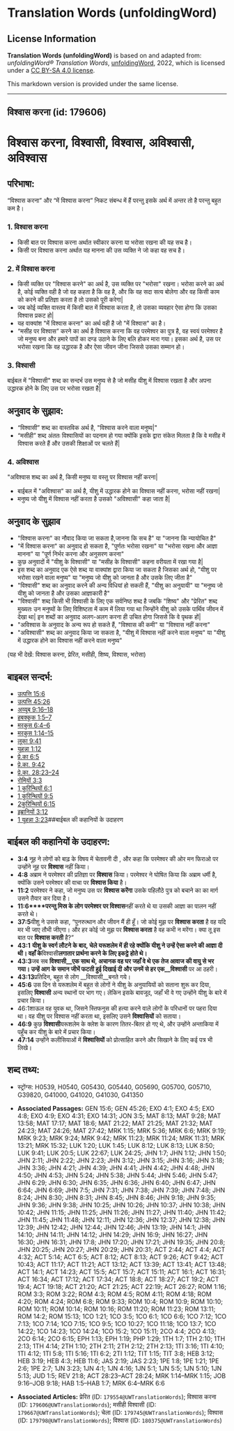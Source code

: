 # Translation Words (unfoldingWord)

## License Information

**Translation Words (unfoldingWord)** is based on and adapted from: _unfoldingWord® Translation Words_, [unfoldingWord](https://unfoldingword.org/utw), 2022, which is licensed under a [CC BY-SA 4.0 license](https://creativecommons.org/licenses/by-sa/4.0/legalcode.en).

This markdown version is provided under the same license.



--------------------------------

## विश्वास करना (id: 179606)

विश्वास करना, विश्वासी, विश्वास, अविश्वासी, अविश्वास
====================================================

परिभाषा:
--------

“विश्वास करना” और “में विश्वास करना” निकट संबन्ध में हैं परन्तु इसके अर्थ में अन्तर तो है परन्तु बहुत कम है।

### 1\. विश्वास करना

* किसी बात पर विश्वास करना अर्थात स्वीकार करना या भरोसा रखना की यह सच है।
* किसी पर विश्वास करना अर्थात यह मानना की उस व्यक्ति ने जो कहा वह सच है।

### 2\. में विश्वास करना

* किसी व्यक्ति पर "विश्वास करने" का अर्थ है, उस व्यक्ति पर "भरोसा" रखना। भरोसा करने का अर्थ है, कोई व्यक्ति वही है जो वह कहता है कि वह है, और कि वह सदा सत्य बोलेगा और वह किसी काम को करने की प्रतिज्ञा करता है तो उसको पूरी करेगा\|
* जब कोई व्यक्ति वास्तव में किसी बात में विश्वास करता है, तो उसका व्यवहार ऐसा होगा कि उसका विश्वास प्रकट हो\|
* यह वाक्यांश "में विश्वास करना" का अर्थ वही है जो "में विश्वास" का है।
* “मसीह पर विश्वास” करने का अर्थ है विश्वास करना कि वह परमेश्वर का पुत्र है, वह स्वयं परमेश्वर है जो मनुष्य बना और हमारे पापों का दण्ड उठाने के लिए बलि होकर मारा गया। इसका अर्थ है, उस पर भरोसा रखना कि वह उद्धारक है और ऐसा जीवन जीना जिससे उसका सम्मान हो।

### 3\. विश्वासी

बाईबल में "विश्वासी" शब्द का सन्दर्भ उस मनुष्य से है जो मसीह यीशु में विश्वास रखता है और अपना उद्धारक होने के लिए उस पर भरोसा रखता है\|

अनुवाद के सुझाव:
----------------

* “विश्वासी” शब्द का वास्तविक अर्थ है, "विश्वास करने वाला मनुष्य\|"
* “मसीही” शब्द अंततः विश्वासियों का पदनाम हो गया क्योंकि इसके द्वारा संकेत मिलता है कि वे मसीह में विश्वास करते हैं और उसकी शिक्षाओं पर चलते हैं\|

### 4\. अविश्वास

"अविश्वास शब्द का अर्थ है, किसी मनुष्य या वस्तु पर विश्वास नहीं करना\|

* बाईबल में "अविश्वास" का अर्थ है, यीशु में उद्धारक होने का विश्वास नहीं करना, भरोसा नहीं रखना\|
* मनुष्य जो यीशु में विश्वास नहीं करता है उसको "अविश्वासी" कहा जाता है\|

अनुवाद के सुझाव
---------------

* "विश्वास करना" का नौवाद किया जा सकता है,जानना कि सच है" या "जानना कि न्यायोचित है"
* "में विश्वास करना" का अनुवाद हो सकता है, "पुर्णतः भरोसा रखना" या "भरोसा रखना और आज्ञा मानना" या "पूर्ण निर्भर करना और अनुसरण करना"
* कुछ अनुवादों में "यीशु के विश्वासी" या "मसीह के विश्वासी" कहना वरीयता में रखा गया है\|
* इस शब्द का अनुवाद एक ऐसे शब्द या वाक्यांश द्वारा किया जा सकता है जिसका अर्थ हो, "यीशु पर भरोसा रखने वाला मनुष्य" या "मनुष्य जो यीशु को जानता है और उसके लिए जीता है"
* "विश्वासी" शब्द का अनुवाद करने की अन्य विधियां हो सकती हैं, "यीशु का अनुयायी" या "मनुष्य जो यीशु को जानता है और उसका आज्ञाकारी है"
* "विश्वासी" शब्द किसी भी विश्वासी के लिए एक सर्वनिष्ठ शब्द है जबकि "शिष्य" और "प्रेरित" शब्द मुख्यतः उन मनुष्यों के लिए विशिष्टता में काम में लिया गया था जिन्होंने यीशु को उसके पार्थिव जीवन में देखा था\| इन शब्दों का अनुवाद अलग\-अलग करना ही उचित होगा जिससे कि वे पृथक हों\|
* "अविश्वास के अनुवाद के अन्य रूप हो सकते हैं, "विश्वास की कमी" या "विश्वास नहीं करना"
* "अविश्वासी" शब्द का अनुवाद किया जा सकता है, "यीशु में विश्वास नहीं करने वाला मनुष्य" या "यीशु में उद्धारक होने का विश्वास नहीं करने वाला मनुष्य"

(यह भी देखें: विश्वास करना, प्रेरित, मसीही, शिष्य, विश्वास, भरोसा)

बाइबल सन्दर्भ:
--------------

* [उत्पत्ति 15:6](https://ref.ly/Gen15:6)
* [उत्पत्ति 45:26](https://ref.ly/Gen45:26)
* [अय्यूब 9:16–18](https://ref.ly/Job9:16-Job9:18)
* [हबक्कूक 1:5–7](https://ref.ly/Hab1:5-Hab1:7)
* [मरकुस 6:4–6](https://ref.ly/Mark6:4-Mark6:6)
* [मरकुस 1:14–15](https://ref.ly/Mark1:14-Mark1:15)
* [लूका 9:41](https://ref.ly/Luke9:41)
* [यूहन्ना 1:12](https://ref.ly/John1:12)
* [प्रे.का 6:5](https://ref.ly/Acts6:5)
* [प्रे.का. 9:42](https://ref.ly/Acts9:42)
* [प्रे.का. 28:23–24](https://ref.ly/Acts28:23-Acts28:24)
* [रोमियों 3:3](https://ref.ly/Rom3:3)
* [1 कुरिन्थियों 6:1](https://ref.ly/1Cor0:0)
* [1 कुरिन्थियों 9:5](https://ref.ly/1Cor0:0)
* [2कुरिन्थियों 6:15](https://ref.ly/2Cor6:15)
* [इब्रानियों 3:12](https://ref.ly/Heb3:12)
* [1 यूहन्ना 3:23](https://ref.ly/1John0:0)\#\#बाईबल की कहानियों के उदाहरण

बाईबल की कहानियों के उदाहरण:
----------------------------

* **3:4** नूह ने लोगों को बाढ़ के विषय में चेतावनी दी , और कहा कि परमेश्वर की ओर मन फिराओ पर उन्होंने नूह पर **विश्वास** नहीं किया।
* **4:8** अब्राम ने परमेश्वर की प्रतिज्ञा पर **विश्वास** किया। परमेश्वर ने घोषित किया कि अब्राम धर्मी है, क्योंकि उसने परमेश्वर की वाचा पर **विश्वास किया** है।
* **11:2** परमेश्वर ने कहा, जो मनुष्य उस पर **विश्वास करेंगा** उसके पहिलौठे पुत्र को बचाने का का मार्ग उसने तैयार कर दिया है।
* **11:6****परन्तु मिस्र के लोग परमेश्वर पर विश्वास**नहीं करते थे या उसकी आज्ञा का पालन नहीं करते थे।
* **37:5**यीशु ने उससे कहा, “पुनरुत्थान और जीवन मैं ही हूँ। जो कोई मुझ पर **विश्वास करता** है वह यदि मर भी जाए तौभी जीएगा। और हर कोई जो मुझ पर **विश्वास करता** है वह कभी न मरेंगा। क्या तू इस बात पर **विश्वास करती** है?”
* **43:1** **यीशु के स्वर्ग लौटने के बाद, चेले यरूशलेम में ही रहे क्योंकि यीशु ने उन्हें ऐसा करने की आज्ञा दी थी। वहाँ के**विश्वासी**लगातार प्रार्थना करने के लिए इकट्ठे होते थे।**
* **43:3**जब सब **विश्वासी\_\_एक साथ थे, अचानक वह घर जहाँ वे थे एक तेज आवाज की वायु से भर गया। उन्हें आग के समान जीभें फटती हुई दिखाई दी और उनमें से हर एक\_\_विश्वासी** पर आ ठहरी।
* **43:13**प्रतिदिन, बहुत से लोग \_\_विश्वासी\_\_बनते गये।
* **45:6** उस दिन से यरूशलेम में बहुत से लोगों ने यीशु के अनुयायियों को सताना शुरू कर दिया, इसलिए **विश्वासी** अन्य स्थानों पर भाग गए। लेकिन इसके बावजूद, जहाँ भी वे गए उन्होंने यीशु के बारे में प्रचार किया।
* 46:1शाऊल वह युवक था, जिसने स्तिफनुस की हत्या करने वाले लोगों के परिधानों पर पहरा दिया था। वह यीशु पर विश्वास नहीं करता था, इसलिए उसने **विश्वासियों** को सताया।
* **46:9** कुछ **विश्वासी**यरूशलेम के क्लेश के कारण तितर\-बितर हो गए थे, और उन्होंने अन्ताकिया में पहुँच कर यीशु के बारे में प्रचार किया।
* **47:14** उन्होंने कलीसियाओं में **विश्वासियों** को प्रोत्साहित करने और सिखाने के लिए कई पत्र भी लिखे।

शब्द तथ्य:
----------

* स्ट्रोंग्स: H0539, H0540, G05430, G05440, G05690, G05700, G05710, G39820, G41000, G41020, G41030, G41350

* **Associated Passages:** GEN 15:6; GEN 45:26; EXO 4:1; EXO 4:5; EXO 4:8; EXO 4:9; EXO 4:31; EXO 14:31; JON 3:5; MAT 8:13; MAT 9:28; MAT 13:58; MAT 17:17; MAT 18:6; MAT 21:22; MAT 21:25; MAT 21:32; MAT 24:23; MAT 24:26; MAT 27:42; MRK 1:15; MRK 5:36; MRK 6:6; MRK 9:19; MRK 9:23; MRK 9:24; MRK 9:42; MRK 11:23; MRK 11:24; MRK 11:31; MRK 13:21; MRK 15:32; LUK 1:20; LUK 1:45; LUK 8:12; LUK 8:13; LUK 8:50; LUK 9:41; LUK 20:5; LUK 22:67; LUK 24:25; JHN 1:7; JHN 1:12; JHN 1:50; JHN 2:11; JHN 2:22; JHN 2:23; JHN 3:12; JHN 3:15; JHN 3:16; JHN 3:18; JHN 3:36; JHN 4:21; JHN 4:39; JHN 4:41; JHN 4:42; JHN 4:48; JHN 4:50; JHN 4:53; JHN 5:24; JHN 5:38; JHN 5:44; JHN 5:46; JHN 5:47; JHN 6:29; JHN 6:30; JHN 6:35; JHN 6:36; JHN 6:40; JHN 6:47; JHN 6:64; JHN 6:69; JHN 7:5; JHN 7:31; JHN 7:38; JHN 7:39; JHN 7:48; JHN 8:24; JHN 8:30; JHN 8:31; JHN 8:45; JHN 8:46; JHN 9:18; JHN 9:35; JHN 9:36; JHN 9:38; JHN 10:25; JHN 10:26; JHN 10:37; JHN 10:38; JHN 10:42; JHN 11:15; JHN 11:25; JHN 11:26; JHN 11:27; JHN 11:40; JHN 11:42; JHN 11:45; JHN 11:48; JHN 12:11; JHN 12:36; JHN 12:37; JHN 12:38; JHN 12:39; JHN 12:42; JHN 12:44; JHN 12:46; JHN 13:19; JHN 14:1; JHN 14:10; JHN 14:11; JHN 14:12; JHN 14:29; JHN 16:9; JHN 16:27; JHN 16:30; JHN 16:31; JHN 17:8; JHN 17:20; JHN 17:21; JHN 19:35; JHN 20:8; JHN 20:25; JHN 20:27; JHN 20:29; JHN 20:31; ACT 2:44; ACT 4:4; ACT 4:32; ACT 5:14; ACT 6:5; ACT 8:12; ACT 8:13; ACT 9:26; ACT 9:42; ACT 10:43; ACT 11:17; ACT 11:21; ACT 13:12; ACT 13:39; ACT 13:41; ACT 13:48; ACT 14:1; ACT 14:23; ACT 15:5; ACT 15:7; ACT 15:11; ACT 16:1; ACT 16:31; ACT 16:34; ACT 17:12; ACT 17:34; ACT 18:8; ACT 18:27; ACT 19:2; ACT 19:4; ACT 19:18; ACT 21:20; ACT 21:25; ACT 22:19; ACT 26:27; ROM 1:16; ROM 3:3; ROM 3:22; ROM 4:3; ROM 4:5; ROM 4:11; ROM 4:18; ROM 4:20; ROM 4:24; ROM 6:8; ROM 9:33; ROM 10:4; ROM 10:9; ROM 10:10; ROM 10:11; ROM 10:14; ROM 10:16; ROM 11:20; ROM 11:23; ROM 13:11; ROM 14:2; ROM 15:13; 1CO 1:21; 1CO 3:5; 1CO 6:1; 1CO 6:6; 1CO 7:12; 1CO 7:13; 1CO 7:14; 1CO 7:15; 1CO 9:5; 1CO 10:27; 1CO 11:18; 1CO 13:7; 1CO 14:22; 1CO 14:23; 1CO 14:24; 1CO 15:2; 1CO 15:11; 2CO 4:4; 2CO 4:13; 2CO 6:14; 2CO 6:15; EPH 1:13; EPH 1:19; PHP 1:29; 1TH 1:7; 1TH 2:10; 1TH 2:13; 1TH 4:14; 2TH 1:10; 2TH 2:11; 2TH 2:12; 2TH 2:13; 1TI 3:16; 1TI 4:10; 1TI 4:12; 1TI 5:8; 1TI 5:16; 1TI 6:2; 2TI 1:12; TIT 1:15; TIT 3:8; HEB 3:12; HEB 3:19; HEB 4:3; HEB 11:6; JAS 2:19; JAS 2:23; 1PE 1:8; 1PE 1:21; 1PE 2:6; 1PE 2:7; 1JN 3:23; 1JN 4:1; 1JN 4:16; 1JN 5:1; 1JN 5:5; 1JN 5:10; 1JN 5:13; JUD 1:5; REV 21:8; ACT 28:23–ACT 28:24; MRK 1:14–MRK 1:15; JOB 9:16–JOB 9:18; HAB 1:5–HAB 1:7; MRK 6:4–MRK 6:6
* **Associated Articles:** प्रेरित (ID: `179554@UWTranslationWords`); विश्वास करना (ID: `179606@UWTranslationWords`); मसीही विश्वासी (ID: `179667@UWTranslationWords`); चेला (ID: `179745@UWTranslationWords`); विश्वास (ID: `179798@UWTranslationWords`); विश्वास (ID: `180375@UWTranslationWords`)

